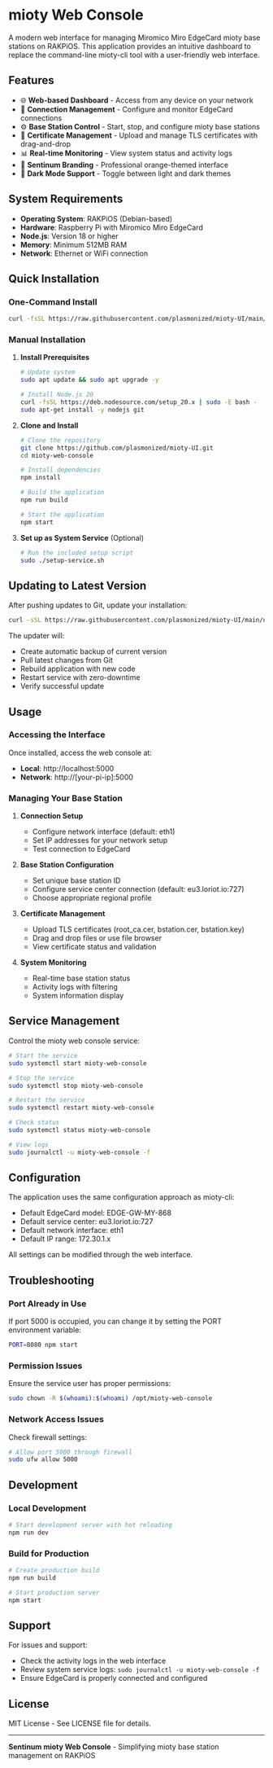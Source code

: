 # mioty Web Console

A modern web interface for managing Miromico Miro EdgeCard mioty base stations on RAKPiOS. This application provides an intuitive dashboard to replace the command-line mioty-cli tool with a user-friendly web interface.

## Features

- 🌐 **Web-based Dashboard** - Access from any device on your network
- 🔗 **Connection Management** - Configure and monitor EdgeCard connections
- ⚙️ **Base Station Control** - Start, stop, and configure mioty base stations
- 🔐 **Certificate Management** - Upload and manage TLS certificates with drag-and-drop
- 📊 **Real-time Monitoring** - View system status and activity logs
- 🎯 **Sentinum Branding** - Professional orange-themed interface
- 🌙 **Dark Mode Support** - Toggle between light and dark themes

## System Requirements

- **Operating System**: RAKPiOS (Debian-based)
- **Hardware**: Raspberry Pi with Miromico Miro EdgeCard
- **Node.js**: Version 18 or higher
- **Memory**: Minimum 512MB RAM
- **Network**: Ethernet or WiFi connection

## Quick Installation

### One-Command Install
```bash
curl -fsSL https://raw.githubusercontent.com/plasmonized/mioty-UI/main/install.sh | bash
```

### Manual Installation

1. **Install Prerequisites**
   ```bash
   # Update system
   sudo apt update && sudo apt upgrade -y
   
   # Install Node.js 20
   curl -fsSL https://deb.nodesource.com/setup_20.x | sudo -E bash -
   sudo apt-get install -y nodejs git
   ```

2. **Clone and Install**
   ```bash
   # Clone the repository
   git clone https://github.com/plasmonized/mioty-UI.git
   cd mioty-web-console
   
   # Install dependencies
   npm install
   
   # Build the application
   npm run build
   
   # Start the application
   npm start
   ```

3. **Set up as System Service** (Optional)
   ```bash
   # Run the included setup script
   sudo ./setup-service.sh
   ```

## Updating to Latest Version

After pushing updates to Git, update your installation:

```bash
curl -sSL https://raw.githubusercontent.com/plasmonized/mioty-UI/main/update.sh | bash
```

The updater will:
- Create automatic backup of current version
- Pull latest changes from Git
- Rebuild application with new code
- Restart service with zero-downtime
- Verify successful update

## Usage

### Accessing the Interface
Once installed, access the web console at:
- **Local**: http://localhost:5000
- **Network**: http://[your-pi-ip]:5000

### Managing Your Base Station

1. **Connection Setup**
   - Configure network interface (default: eth1)
   - Set IP addresses for your network setup
   - Test connection to EdgeCard

2. **Base Station Configuration**
   - Set unique base station ID
   - Configure service center connection (default: eu3.loriot.io:727)
   - Choose appropriate regional profile

3. **Certificate Management**
   - Upload TLS certificates (root_ca.cer, bstation.cer, bstation.key)
   - Drag and drop files or use file browser
   - View certificate status and validation

4. **System Monitoring**
   - Real-time base station status
   - Activity logs with filtering
   - System information display

## Service Management

Control the mioty web console service:

```bash
# Start the service
sudo systemctl start mioty-web-console

# Stop the service
sudo systemctl stop mioty-web-console

# Restart the service
sudo systemctl restart mioty-web-console

# Check status
sudo systemctl status mioty-web-console

# View logs
sudo journalctl -u mioty-web-console -f
```

## Configuration

The application uses the same configuration approach as mioty-cli:
- Default EdgeCard model: EDGE-GW-MY-868
- Default service center: eu3.loriot.io:727
- Default network interface: eth1
- Default IP range: 172.30.1.x

All settings can be modified through the web interface.

## Troubleshooting

### Port Already in Use
If port 5000 is occupied, you can change it by setting the PORT environment variable:
```bash
PORT=8080 npm start
```

### Permission Issues
Ensure the service user has proper permissions:
```bash
sudo chown -R $(whoami):$(whoami) /opt/mioty-web-console
```

### Network Access Issues
Check firewall settings:
```bash
# Allow port 5000 through firewall
sudo ufw allow 5000
```

## Development

### Local Development
```bash
# Start development server with hot reloading
npm run dev
```

### Build for Production
```bash
# Create production build
npm run build

# Start production server
npm start
```

## Support

For issues and support:
- Check the activity logs in the web interface
- Review system service logs: `sudo journalctl -u mioty-web-console -f`
- Ensure EdgeCard is properly connected and configured

## License

MIT License - See LICENSE file for details.

---

**Sentinum mioty Web Console** - Simplifying mioty base station management on RAKPiOS